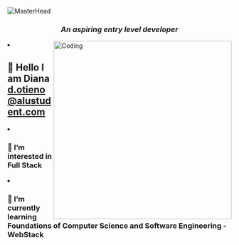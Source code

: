![MasterHead](https://gifer.com/en/9viJ)

<h3 align="center"><i>An aspiring entry level developer</i></h3>
<img align="right" alt="Coding" width="400" src="https://www.google.com/search?q=tech+queen&tbm=isch&sa=X&sqi=2&ved=2ahUKEwi9uNGixYeAAxVQ2gIHHUNdDqgQ0pQJegQICBAB&biw=767&bih=780&dpr=1.25#imgrc=N9prG86sKxq4dM")

- ## 👋 Hello I am Diana d.otieno@alustudent.com
- ### 👀 I’m interested in Full Stack
- ### 🌱 I’m currently learning Foundations of Computer Science and Software Engineering - WebStack